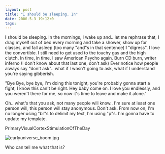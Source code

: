 ```yaml
---
layout: post
title: "I should be sleeping. In"
date: 2000-5-3 19:12:0
tags: 
---
```


I should be sleeping. In the mornings, I wake up and.. let me rephrase that, I drag myself out of bed every morning and take a shower, show up for classes, and fall asleep (too many "and"s in that sentence) I "digress". I love the convertible. I still need to get used to the touchy gas and the high clutch. In time, in time. I saw American Psycho again. Burn CD burn, writer inferno (I don't know about that last one, don't ask) Ever notice how people always say "don't ask".. what if I wasn't going to ask, what if I understand you're saying gibberish.

"Bye Bye, bye bye, I'm doing this tonight, you're probably gonna start a fight, I know this can't be right. Hey baby come on. I love you endlessly, and you weren't there for me, so now it's time to leave and make it alone."

Oh.. what's that you ask, not many people will know.. I'm sure at least one person will, this person will stay anonymous. Don't ask. From now on, I'm no longer using "br"s to delimit my text, I'm using "p"s. I'm gonna have to update my template.




PrimaryVisualCortexStimulationOfTheDay

![earlyuniverse_boom.jpg][1]



Who can tell me what that is?



   [1]: earlyuniverse_boom.jpg

